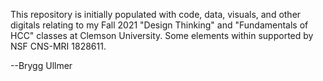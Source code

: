 This repository is initially populated with code, data, visuals, 
and other digitals relating to my Fall 2021 "Design Thinking" and 
"Fundamentals of HCC" classes at Clemson University.  Some elements 
within supported by NSF CNS-MRI 1828611.

--Brygg Ullmer
